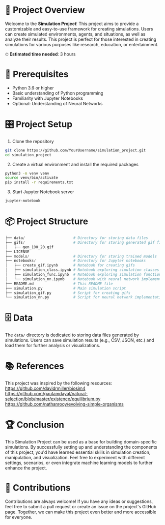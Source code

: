 # 🧭 Project Overview

Welcome to the **Simulation Project**! This project aims to provide a customizable and easy-to-use framework for creating simulations. Users can create simulated environments, agents, and situations, as well as analyze their results. This project is perfect for those interested in creating simulations for various purposes like research, education, or entertainment. 

⏱ **Estimated time needed**: 3 hours

# 🚧 Prerequisites

- Python 3.6 or higher
- Basic understanding of Python programming
- Familiarity with Jupyter Notebooks
- Optional: Understanding of Neural Networks

# 🎛 Project Setup

1. Clone the repository
```bash
git clone https://github.com/YourUsername/simulation_project.git
cd simulation_project
```
2. Create a virtual environment and install the required packages
```bash
python3 -m venv venv
source venv/bin/activate
pip install -r requirements.txt
```
3. Start Jupyter Notebook server
```bash
jupyter-notebook
```

# 📦 Project Structure

```python
├── data/                      # Directory for storing data files
├── gifs/                      # Directory for storing generated gif files
│   ├── gen_100_20.gif
├── LICENSE
├── models/                    # Directory for storing trained models
├── notebooks/                 # Directory for Jupyter notebooks
│   ├── create_gif.ipynb       # Notebook for creating gifs
│   ├── simulation_class.ipynb # Notebook exploring simulation classes
│   ├── simulation_func.ipynb  # Notebook exploring simulation functions
│   └── simulation_nn.ipynb    # Notebook with neural network implementation
├── README.md                  # This README file
├── simulation.py              # Main simulation script
├── simulation_gif.py          # Script for creating gifs
└── simulation_nn.py           # Script for neural network implementation
```

# 🗄️ Data

The `data/` directory is dedicated to storing data files generated by simulations. Users can save simulation results (e.g., CSV, JSON, etc.) and load them for further analysis or visualizations.

# 📚 References

This project was inspired by the following resources:  
https://github.com/davidrmiller/biosim4  
https://github.com/gautamdayal/natural-selection/blob/master/existence/equilibrium.py
https://github.com/nathanrooy/evolving-simple-organisms

# 🏆 Conclusion

This Simulation Project can be used as a base for building domain-specific simulations. By successfully setting up and understanding the components of this project, you'd have learned essential skills in simulation creation, manipulation, and visualization. Feel free to experiment with different settings, scenarios, or even integrate machine learning models to further enhance the project.

# 🤝 Contributions

Contributions are always welcome! If you have any ideas or suggestions, feel free to submit a pull request or create an issue on the project's GitHub page. Together, we can make this project even better and more accessible for everyone.